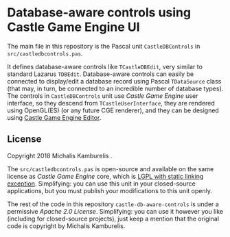 # Database-aware controls using Castle Game Engine UI

The main file in this repository is the Pascal unit `CastleDBControls` in `src/castledbcontrols.pas`.

It defines database-aware controls like `TCastleDBEdit`, very similar to standard Lazarus `TDBEdit`. Database-aware controls can easily be connected to display/edit a database record using Pascal `TDataSource` class (that may, in turn, be connected to an incredible number of database types). The controls in `CastleDBControls` unit use _Castle Game Engine_ user interface, so they descend from `TCastleUserInterface`, they are rendered using OpenGL(ES) (or any future CGE renderer), and they can be designed using [Castle Game Engine Editor](https://castle-engine.io/manual_editor.php).

## License

Copyright 2018 Michalis Kamburelis .

The `src/castledbcontrols.pas` is open-source and available on the same license as _Castle Game Engine_ core, which is [LGPL with static linking exception](https://github.com/castle-engine/castle-engine/blob/master/COPYING.md). Simplifying: you can use this unit in your closed-source applications, but you must publish your modifications to this unit openly.

The rest of the code in this repository `castle-db-aware-controls` is under a permissive _Apache 2.0 License_. Simplifying: you can use it however you like (including for closed-source projects), just keep a mention that the original code is copyright by Michalis Kamburelis.

